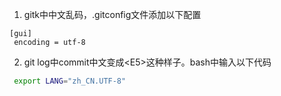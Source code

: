 1. gitk中中文乱码，.gitconfig文件添加以下配置
```
[gui]
 encoding = utf-8
```
2. git log中commit中文变成&lt;E5&gt;这种样子。bash中输入以下代码
```bash
 export LANG="zh_CN.UTF-8"
```